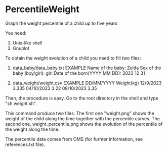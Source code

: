 # PercentileWeight
Graph the weight percentile of a child up to five years

You need:
1. Unix-like shell
2. Gnuplot

To obtain the weight evolution of a child you need to fill two files:
1. data_baby/data_baby.txt
EXAMPLE
Name of the baby: Zelda
Sex of the baby (boy/girl): girl
Date of the born(YYYY MM DD): 2023 12 31

3. data_weight/weight.csv
EXAMPLE
DD/MM/YYYY Weight(kg)
12/9/2023 3.335
04/10/2023 3.22
08/10/2023 3.35

Then, the procedure is easy. Go to the root directory in the shell and type "sh weight.sh".

This command produce two files. The first one "weight.png" shows the weight of the child along the time together with the percentile curves. The second one, weight_percentile.png shows the evolution of the percentile of the weight along the time.

The percentile data comes from OMS (for furhter information, see references.txt file).



